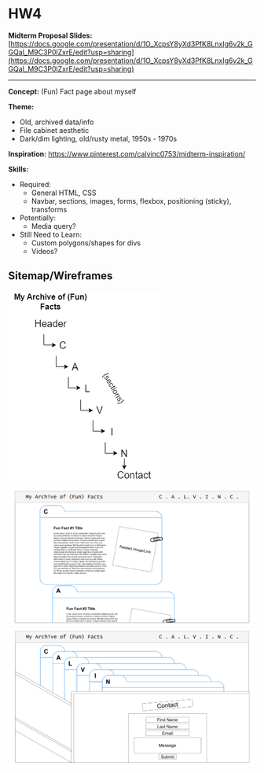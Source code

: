 # HW4 

**Midterm Proposal Slides:** [https://docs.google.com/presentation/d/1O_XcpsY8yXd3PfK8LnxIg6v2k_GGQaI_M9C3P0lZxrE/edit?usp=sharing](https://docs.google.com/presentation/d/1O_XcpsY8yXd3PfK8LnxIg6v2k_GGQaI_M9C3P0lZxrE/edit?usp=sharing)

---

**Concept:** (Fun) Fact page about myself <br>

**Theme:** 
- Old, archived data/info
- File cabinet aesthetic
- Dark/dim lighting, old/rusty metal, 1950s - 1970s
  
**Inspiration:** https://www.pinterest.com/calvinc0753/midterm-inspiration/

**Skills:**
- Required:
  - General HTML, CSS
  - Navbar, sections, images, forms, flexbox, positioning (sticky), transforms
- Potentially:
  - Media query?
- Still Need to Learn:
  - Custom polygons/shapes for divs
  - Videos?

## Sitemap/Wireframes
![Site Map](./img/sitemap.png "Site Map")
![Wireframe 1](./img/wireframe0.PNG "Wireframe 1")
![Wireframe 2](./img/wireframe1.PNG "Wireframe 2")
